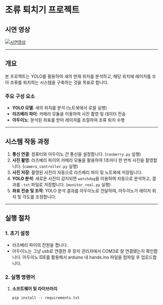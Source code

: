 

# 조류 퇴치기 프로젝트

## 시연 영상
[![시연영상](https://img.youtube.com/vi/H2yaHJI-CNM/0.jpg)](https://www.youtube.com/watch?v=H2yaHJI-CNM&t=19s)


---

## 개요
본 프로젝트는 YOLO를 활용하여 새의 현재 위치를 분석하고, 해당 위치에 레이저를 쏘아 조류를 퇴치하는 시스템을 구축하는 것을 목표로 합니다.

### 주요 구성 요소
- **YOLO 모델**: 새의 위치를 분석 (노트북에서 로컬 실행)
- **라즈베리 파이**: 카메라 모듈을 이용하여 사진 촬영 및 데이터 전송
- **아두이노**: 분석된 좌표를 받아 레이저를 조절하여 조류 퇴치 수행

---

## 시스템 작동 과정

1. **통신 연결**: 컴퓨터와 아두이노 간 통신을 설정합니다. (`rasberry.py` 실행)
2. **사진 촬영**: 라즈베리 파이의 카메라 모듈을 활용하여 1초마다 한 번씩 사진을 촬영합니다. (`camera_controller.py` 실행)
3. **사진 저장**: 촬영된 사진이 자동으로 라즈베리 파이 및 노트북에 저장됩니다.
4. **YOLO 분석**: 새로운 사진이 감지되면 `watchdog`을 이용하여 자동으로 분석하고, 결과를 `.txt` 파일로 저장합니다. (`monitor_real.py` 실행)
5. **좌표 전송 및 조작**: YOLO 분석 결과를 아두이노로 전달하여, 아두이노가 레이저 위치 및 각도를 조정합니다.

---

## 실행 절차

### 1. 초기 설정
- 라즈베리 파이의 전원을 켭니다.
- 아두이노는 그냥 usb로 연결한 후 장치 관리자에서 COM3로 잘 연결됐는지 확인합니다. 아두이노 IDE를 활용해서 arduino 내 hands.ino 파일을 컴파일 후 업로드합니다.

### 2. 실행 명령어
1. **소프트웨어 및 라이브러리**
   ```bash
   pip install -r requirements.txt
